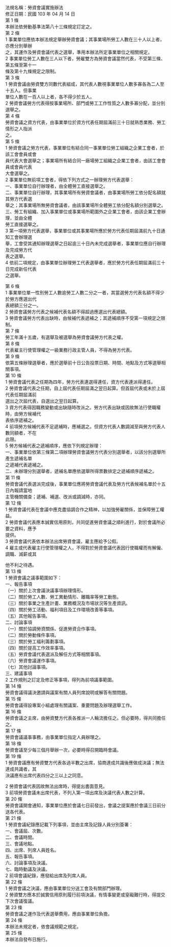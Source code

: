 法規名稱：勞資會議實施辦法  
修正日期：民國 103 年 04 月 14 日  
第 1 條  
本辦法依勞動基準法第八十三條規定訂定之。  
第 2 條  
1 事業單位應依本辦法規定舉辦勞資會議；其事業場所勞工人數在三十人以上者，亦應分別舉辦  
之，其運作及勞資會議代表之選舉，準用本辦法所定事業單位之相關規定。  
2 事業單位勞工人數在三人以下者，勞雇雙方為勞資會議當然代表，不受第三條、第五條至第十一  
條及第十九條規定之限制。  
第 3 條  
1 勞資會議由勞資雙方同數代表組成，其代表人數視事業單位人數多寡各為二人至十五人。但事業  
單位人數在一百人以上者，各不得少於五人。  
2 勞資會議勞方代表得按事業場所、部門或勞工工作性質之人數多寡分配，並分別選舉之。  
第 4 條  
勞資會議之資方代表，由事業單位於資方代表任期屆滿前三十日就熟悉業務、勞工情形之人指派  
之。  
第 5 條  
1 勞資會議之勞方代表，事業單位有結合同一事業單位勞工組織之企業工會者，於該工會會員或會  
員代表大會選舉之；事業場所有結合同一廠場勞工組織之企業工會者，由該工會會員或會員代表  
大會選舉之。  
2 事業單位無前項工會者，得依下列方式之一辦理勞方代表選舉：  
一、事業單位自行辦理者，由全體勞工直接選舉之。  
二、事業單位自行辦理，其事業場所有勞資會議者，由事業場所勞工依分配名額就其勞方代表選  
舉之；其事業場所無勞資會議者，由該事業場所全體勞工依分配名額分別選舉之。  
三、勞工有組織、加入事業單位或事業場所範圍外之企業工會者，由該企業工會辦理，並由全體  
勞工直接選舉之。  
3 第一項勞方代表選舉，事業單位或其事業場所應於勞方代表任期屆滿前九十日通知工會辦理選  
舉，工會受其通知辦理選舉之日起逾三十日內未完成選舉者，事業單位應自行辦理及完成勞方代  
表之選舉。  
4 依前二項規定，由事業單位辦理勞工代表選舉者，應於勞方代表任期屆滿前三十日完成新任代表  
之選舉。  


第 6 條  
1 事業單位單一性別勞工人數逾勞工人數二分之一者，其當選勞方代表名額不得少於勞方應選出代  
表總額三分之一。  
2 勞資會議勞方代表之候補代表名額不得超過應選出代表總額。  
3 勞資會議勞方代表出缺時，由候補代表遞補之；其遞補順序不受第一項規定之限制。  
第 7 條  
勞工年滿十五歲，有選舉及被選舉為勞資會議勞方代表之權。  
第 8 條  
代表雇主行使管理權之一級業務行政主管人員，不得為勞方代表。  
第 9 條  
依第五條辦理選舉者，應於選舉前十日公告投票日期、時間、地點及方式等選舉相關事項。  
第 10 條  
1 勞資會議代表之任期為四年，勞方代表連選得連任，資方代表連派得連任。  
2 勞資會議代表之任期，自上屆代表任期屆滿之翌日起算。但首屆代表或未於上屆代表任期屆滿前  
選出之次屆代表，自選出之翌日起算。  
3 資方代表得因職務變動或出缺隨時改派之。勞方代表出缺或因故無法行使職權時，由勞方候補代  
表依序遞補之。  
4 前項勞方候補代表不足遞補時，應補選之。但資方代表人數調減至與勞方代表人數同額者，不在  
此限。  
5 勞方候補代表之遞補順序，應依下列規定辦理：  
一、事業單位依第三條第二項辦理勞資會議勞方代表分別選舉者，以該分別選舉所產生遞補名單  
之遞補代表遞補之。  
二、未辦理分別選舉者，遞補名單應依選舉所得票數排定之遞補順序遞補之。  
第 11 條  
勞資會議代表選派完成後，事業單位應將勞資會議代表及勞方代表候補名單於十五日內報請當地  
主管機關備查；遞補、補選、改派或調減時，亦同。  
第 12 條  
1 勞資會議代表在會議中應克盡協調合作之精神，以加強勞雇關係，並保障勞工權益。  
2 勞資會議代表應本誠實信用原則，共同促進勞資會議之順利進行，對於會議所必要之資料，應予  
提供。  
3 勞資會議代表依本辦法出席勞資會議，雇主應給予公假。  
4 雇主或代表雇主行使管理權之人，不得對於勞資會議代表因行使職權而有解僱、調職、減薪或其  


他不利之待遇。  
第 13 條  
1 勞資會議之議事範圍如下：  
一、報告事項  
（一）關於上次會議決議事項辦理情形。  
（二）關於勞工人數、勞工異動情形、離職率等勞工動態。  
（三）關於事業之生產計畫、業務概況及市場狀況等生產資訊。  
（四）關於勞工活動、福利項目及工作環境改善等事項。  
（五）其他報告事項。  
二、討論事項  
（一）關於協調勞資關係、促進勞資合作事項。  
（二）關於勞動條件事項。  
（三）關於勞工福利籌劃事項。  
（四）關於提高工作效率事項。  
（五）勞資會議代表選派及解任方式等相關事項。  
（六）勞資會議運作事項。  
（七）其他討論事項。  
三、建議事項  
2 工作規則之訂定及修正等事項，得列為前項議事範圍。  
第 14 條  
勞資會議得議決邀請與議案有關人員列席說明或解答有關問題。  
第 15 條  
勞資會議得設專案小組處理有關議案、重要問題及辦理選舉工作。  
第 16 條  
勞資會議之主席，由勞資雙方代表各推派一人輪流擔任之。但必要時，得共同擔任之。  
第 17 條  
勞資會議議事事務，由事業單位指定人員辦理之。  
第 18 條  
勞資會議至少每三個月舉辦一次，必要時得召開臨時會議。  
第 19 條  
1 勞資會議應有勞資雙方代表各過半數之出席，協商達成共識後應做成決議；無法達成共識者，其  
決議應有出席代表四分之三以上之同意。  


2 勞資會議代表因故無法出席時，得提出書面意見。  
3 前項勞資會議未出席代表，不列入第一項出席及決議代表人數之計算。  
第 20 條  
勞資會議開會通知，事業單位應於會議七日前發出，會議之提案應於會議三日前分送各代表。  
第 21 條  
1 勞資會議紀錄應記載下列事項，並由主席及記錄人員分別簽署：  
一、會議屆、次數。  
二、會議時間。  
三、會議地點。  
四、出席、列席人員姓名。  
五、報告事項。  
六、討論事項及決議。  
七、臨時動議及決議。  
2 前項會議紀錄，應發給出席及列席人員。  
第 22 條  
1 勞資會議之決議，應由事業單位分送工會及有關部門辦理。  
2 勞資雙方應本於誠實信用原則履行前項決議，有情事變更或窒礙難行時，得提交下次會議復議。  
第 23 條  
勞資會議之運作及代表選舉費用，應由事業單位負擔。  
第 24 條  
本辦法未規定者，依會議規範之規定。  
第 25 條  
本辦法自發布日施行。  


